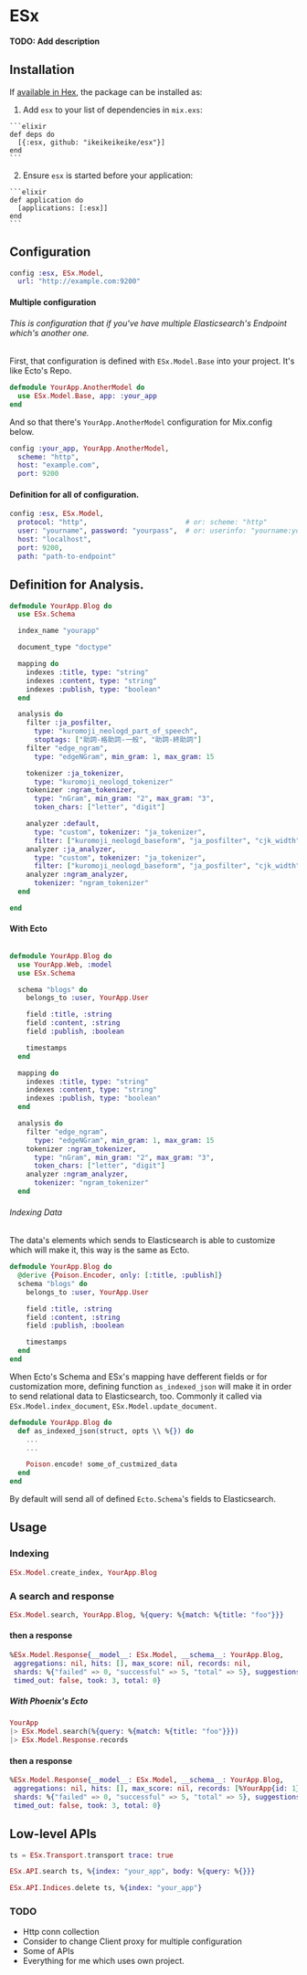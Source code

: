 # ESx

**TODO: Add description**

## Installation

If [available in Hex](https://hex.pm/docs/publish), the package can be installed as:

  1. Add `esx` to your list of dependencies in `mix.exs`:

    ```elixir
    def deps do
      [{:esx, github: "ikeikeikeike/esx"}]
    end
    ```

  2. Ensure `esx` is started before your application:

    ```elixir
    def application do
      [applications: [:esx]]
    end
    ```

## Configuration

```elixir
config :esx, ESx.Model,
  url: "http://example.com:9200"
```

#### Multiple configuration

###### This is configuration that if you've have multiple Elasticsearch's Endpoint which's another one.

First, that configuration is defined with `ESx.Model.Base` into your project. It's like Ecto's Repo.

```elixir
defmodule YourApp.AnotherModel do
  use ESx.Model.Base, app: :your_app
end
```

And so that there's `YourApp.AnotherModel` configuration for Mix.config below.

```elixir
config :your_app, YourApp.AnotherModel,
  scheme: "http",
  host: "example.com",
  port: 9200
```

#### Definition for all of configuration.

```elixir
config :esx, ESx.Model,
  protocol: "http",                        # or: scheme: "http"
  user: "yourname", password: "yourpass",  # or: userinfo: "yourname:yourpass"
  host: "localhost",
  port: 9200,
  path: "path-to-endpoint"
```

##  Definition for Analysis.


```elixir
defmodule YourApp.Blog do
  use ESx.Schema

  index_name "yourapp"

  document_type "doctype"

  mapping do
    indexes :title, type: "string"
    indexes :content, type: "string"
    indexes :publish, type: "boolean"
  end

  analysis do
    filter :ja_posfilter,
      type: "kuromoji_neologd_part_of_speech",
      stoptags: ["助詞-格助詞-一般", "助詞-終助詞"]
    filter "edge_ngram",
      type: "edgeNGram", min_gram: 1, max_gram: 15

    tokenizer :ja_tokenizer,
      type: "kuromoji_neologd_tokenizer"
    tokenizer :ngram_tokenizer,
      type: "nGram", min_gram: "2", max_gram: "3",
      token_chars: ["letter", "digit"]

    analyzer :default,
      type: "custom", tokenizer: "ja_tokenizer",
      filter: ["kuromoji_neologd_baseform", "ja_posfilter", "cjk_width"]
    analyzer :ja_analyzer,
      type: "custom", tokenizer: "ja_tokenizer",
      filter: ["kuromoji_neologd_baseform", "ja_posfilter", "cjk_width"]
    analyzer :ngram_analyzer,
      tokenizer: "ngram_tokenizer"
  end

end

```

#### With Ecto

```elixir

defmodule YourApp.Blog do
  use YourApp.Web, :model
  use ESx.Schema

  schema "blogs" do
    belongs_to :user, YourApp.User

    field :title, :string
    field :content, :string
    field :publish, :boolean

    timestamps
  end

  mapping do
    indexes :title, type: "string"
    indexes :content, type: "string"
    indexes :publish, type: "boolean"
  end

  analysis do
    filter "edge_ngram",
      type: "edgeNGram", min_gram: 1, max_gram: 15
    tokenizer :ngram_tokenizer,
      type: "nGram", min_gram: "2", max_gram: "3",
      token_chars: ["letter", "digit"]
    analyzer :ngram_analyzer,
      tokenizer: "ngram_tokenizer"
  end
```

###### Indexing Data

The data's elements which sends to Elasticsearch is able to customize which will make it, this way is the same as Ecto.

```elixir
defmodule YourApp.Blog do
  @derive {Poison.Encoder, only: [:title, :publish]}
  schema "blogs" do
    belongs_to :user, YourApp.User

    field :title, :string
    field :content, :string
    field :publish, :boolean

    timestamps
  end
end
```

When Ecto's Schema and ESx's mapping have defferent fields or for customization more, defining function `as_indexed_json` will make it in order to send relational data to Elasticsearch, too. Commonly it called via `ESx.Model.index_document`, `ESx.Model.update_document`.

```elixir
defmodule YourApp.Blog do
  def as_indexed_json(struct, opts \\ %{}) do
    ...
    ...

    Poison.encode! some_of_custmized_data
  end
end
```

By default will send all of defined `Ecto.Schema`'s fields to Elasticsearch.


## Usage

### Indexing

```elixir
ESx.Model.create_index, YourApp.Blog
```

### A search and response

```elixir
ESx.Model.search, YourApp.Blog, %{query: %{match: %{title: "foo"}}}
```

#### then a response

```elixir
%ESx.Model.Response{__model__: ESx.Model, __schema__: YourApp.Blog,
 aggregations: nil, hits: [], max_score: nil, records: nil,
 shards: %{"failed" => 0, "successful" => 5, "total" => 5}, suggestions: nil,
 timed_out: false, took: 3, total: 0}
```

##### With Phoenix's Ecto

```elixir
YourApp
|> ESx.Model.search(%{query: %{match: %{title: "foo"}}})
|> ESx.Model.Response.records
```

#### then a response

```elixir
%ESx.Model.Response{__model__: ESx.Model, __schema__: YourApp.Blog,
 aggregations: nil, hits: [], max_score: nil, records: [%YourApp{id: 1}, %YourApp{id: 2}, %YourApp{id: 3}],
 shards: %{"failed" => 0, "successful" => 5, "total" => 5}, suggestions: nil,
 timed_out: false, took: 3, total: 0}
```

## Low-level APIs


```elixir
ts = ESx.Transport.transport trace: true

ESx.API.search ts, %{index: "your_app", body: %{query: %{}}}

ESx.API.Indices.delete ts, %{index: "your_app"}
```

### TODO

- Http conn collection
- Consider to change Client proxy for multiple configuration
- Some of APIs
- Everything for me which uses own project.

